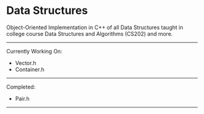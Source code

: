 # Data Structures
Object-Oriented Implementation in C++ of all Data Structures taught in college course Data Structures and Algorithms (CS202) and more.

---

Currently Working On:
- Vector.h
- Container.h

---

Completed:
- Pair.h

---